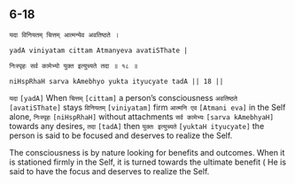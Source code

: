 ## 6-18


```shloka-sa
यदा विनियतम् चित्तम् आत्मन्येव अवतिष्ठते ।
```
```shloka-sa-hk
yadA viniyatam cittam Atmanyeva avatiSThate |
```
```shloka-sa
निःस्पृहः सर्व कामेभ्यो युक्त इत्युच्यते तदा ॥ १८ ॥
```
```shloka-sa-hk
niHspRhaH sarva kAmebhyo yukta ityucyate tadA || 18 ||
```

`यदा` `[yadA]` When `चित्तम्` `[cittam]` a person’s consciousness `अवतिष्ठते` `[avatiSThate]` stays `विनियतम्` `[viniyatam]` firm `आत्मनि एव` `[Atmani eva]` in the Self alone, `निःस्पृहः` `[niHspRhaH]` without attachments `सर्व कामेभ्यः` `[sarva kAmebhyaH]` towards any desires, `तदा` `[tadA]` then `युक्तः इत्युच्यते` `[yuktaH ityucyate]` the person is said to be focused and deserves to realize the Self.

The consciousness is by nature looking for benefits and outcomes. When it is stationed firmly in the Self, it is turned towards the ultimate benefit (
He is said to have the focus and deserves to realize the Self.

